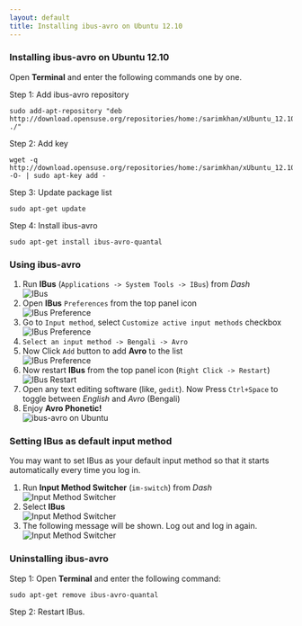 ```yaml
---
layout: default
title: Installing ibus-avro on Ubuntu 12.10
---
```


### Installing ibus-avro on Ubuntu 12.10

Open **Terminal** and enter the following commands one by one.

Step 1: Add ibus-avro repository

	sudo add-apt-repository "deb http://download.opensuse.org/repositories/home:/sarimkhan/xUbuntu_12.10/ ./"


Step 2: Add key

	wget -q http://download.opensuse.org/repositories/home:/sarimkhan/xUbuntu_12.10/Release.key -O- | sudo apt-key add -


Step 3: Update package list

	sudo apt-get update


Step 4: Install ibus-avro

	sudo apt-get install ibus-avro-quantal



### Using ibus-avro
 1. Run __IBus__ (`Applications -> System Tools -> IBus`) from _Dash_  
 ![IBus](/images/ubuntu12.04/9.png "IBus")
 2. Open __IBus__ `Preferences` from the top panel icon  
 ![IBus Preference](/images/ubuntu12.04/1.png "IBus Preference")
 3. Go to `Input method`, select `Customize active input methods` checkbox  
 ![IBus Preference](/images/ubuntu12.04/2.png "IBus Preference")
 4. `Select an input method -> Bengali -> Avro`
 5. Now Click `Add` button to add __Avro__ to the list  
 ![IBus Preference](/images/ubuntu12.04/3.png "IBus Preference")
 6. Now restart __IBus__ from the top panel icon (`Right Click -> Restart`)  
 ![IBus Restart](/images/ubuntu12.04/4.png "IBus Restart")
 7. Open any text editing software (like, `gedit`). Now Press `Ctrl+Space` to toggle between _English_ and _Avro_ (Bengali)
 8. Enjoy __Avro Phonetic!__  
 ![ibus-avro on Ubuntu](/images/ubuntu12.04/5.png "ibus-avro on Ubuntu")

### Setting IBus as default input method

You may want to set IBus as your default input method so that it starts automatically every time you log in.

 1. Run __Input Method Switcher__ (`im-switch`) from *Dash*  
 ![Input Method Switcher](/images/ubuntu12.04/6.png "Input Method Switcher")
 2. Select __IBus__  
 ![Input Method Switcher](/images/ubuntu12.04/7.png "Input Method Switcher")
 3. The following message will be shown. Log out and log in again.  
 ![Input Method Switcher](/images/ubuntu12.04/8.png "Input Method Switcher")

	
### Uninstalling ibus-avro

Step 1: Open **Terminal** and enter the following command:

	sudo apt-get remove ibus-avro-quantal
	
Step 2: Restart IBus.
